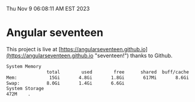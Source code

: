 Thu Nov  9 06:08:11 AM EST 2023

# Angular seventeen


This project is live at [https://angularseventeen.github.io](https://angularseventeen.github.io "seventeen!") thanks to Github.

```bash
System Memory
               total        used        free      shared  buff/cache   available
Mem:            15Gi       4.8Gi       1.8Gi       617Mi       8.6Gi       9.5Gi
Swap:          8.0Gi       1.4Gi       6.6Gi
System Storage
472M	.
```
```bash
